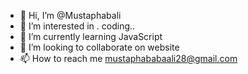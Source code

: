- 👋 Hi, I’m @Mustaphabali
- 👀 I’m interested in . coding..
- 🌱 I’m currently learning JavaScript
- 💞️ I’m looking to collaborate on website
- 📫 How to reach me mustaphababaali28@gmail.com

<!---
Mustaphabali/Mustaphabali is a ✨ special ✨ repository because its `README.md` (this file) appears on your GitHub profile.
You can click the Preview link to take a look at your changes.
--->
